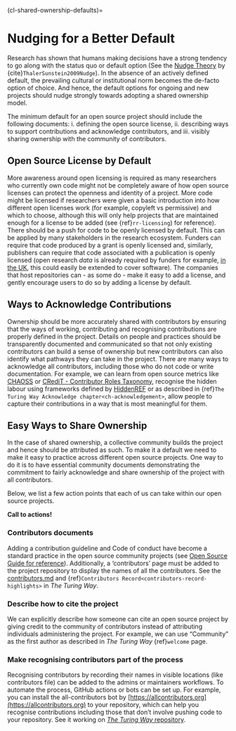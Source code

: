 (cl-shared-ownership-defaults)=
# Nudging for a Better Default

Research has shown that humans making decisions have a strong tendency to go along with the status quo or default option (See the [Nudge Theory](https://www.imperial.ac.uk/nudgeomics/about/what-is-nudge-theory/) by {cite}`ThalerSunstein2009Nudge`).
In the absence of an actively defined default, the prevailing cultural or institutional norm becomes the de-facto option of choice.
And hence, the default options for ongoing and new projects should nudge strongly towards adopting a shared ownership model.

The minimum default for an open source project should include the following documents:
i. defining the open source license,
ii. describing ways to support contributions and acknowledge contributors, and
iii. visibly sharing ownership with the community of contributors.

## Open Source License by Default

More awareness around open licensing is required as many researchers who currently own code might not be completely aware of how open source licenses can protect the openness and identity of a project.
More code might be licensed if researchers were given a basic introduction into how different open licenses work (for example, copyleft vs permissive) and which to choose, although this will only help projects that are maintained enough for a license to be added (see {ref}`rr-licensing`) for reference).
There should be a push for code to be openly licensed by default.
This can be applied by many stakeholders in the research ecosystem. Funders can require that code produced by a grant is openly licensed and, similarly, publishers can require that code associated with a publication is openly licensed (open research _data_ is already required by funders for example, [in the UK](https://www.ukri.org/about-us/policies-standards-and-data/good-research-resource-hub/open-research/), this could easily be extended to cover software).
The companies that host repositories can - as some do - make it easy to add a license, and gently encourage users to do so by adding a license by default.

## Ways to Acknowledge Contributions

Ownership should be more accurately shared with contributors by ensuring that the ways of working, contributing and recognising contributions are properly defined in the project.
Details on people and practices should be transparently documented and communicated so that not only existing contributors can build a sense of ownership but new contributors can also identify what pathways they can take in the project.
There are many ways to acknowledge all contributors, including those who do not code or write documentation.
For example, we can learn from open source metrics like [CHAOSS](https://chaoss.community/) or [CRediT - Contributor Roles Taxonomy](https://casrai.org/credit/), recognise the hidden labour using frameworks defined by [HiddenREF](https://hidden-ref.org/) or as described in {ref}`The Turing Way Acknowledge chapter<ch-acknowledgement>`, allow people to capture their contributions in a way that is most meaningful for them.

## Easy Ways to Share Ownership

In the case of shared ownership, a collective community builds the project and hence should be attributed as such.
To make it a default we need to make it easy to practice across different open source projects.
One way to do it is to have essential community documents demonstrating the commitment to fairly acknowledge and share ownership of the project with all contributors.

Below, we list a few action points that each of us can take within our open source projects.

**Call to actions!**

### Contributors documents

Adding a contribution guideline and Code of conduct have become a standard practice in the open source community projects (see [Open Source Guide for reference](https://opensource.guide/building-community/)).
Additionally, a ‘contributors’ page must be added to the project repository to display the names of all the contributors.
See the [contributors.md](https://github.com/alan-turing-institute/the-turing-way/blob/master/contributors.md) and {ref}`Contributors Record<contributors-record-highlights>` in _The Turing Way_.

### Describe how to cite the project

We can explicitly describe how someone can cite an open source project by giving credit to the community of contributors instead of attributing individuals administering the project.
For example, we can use “Community” as the first author as described in _The Turing Way_ {ref}`welcome` page.

### Make recognising contributors part of the process

Recognising contributors by recording their names in visible locations (like contributors file) can be added to the admins or maintainers workflows.
To automate the process, GitHub actions or bots can be set up.
For example, you can install the all-contributors bot by [https://allcontributors.org](https://allcontributors.org) to your repository, which can help you recognise contributions including those that don’t involve pushing code to your repository.
See it working on [_The Turing Way_ repository](https://github.com/alan-turing-institute/the-turing-way#contributors).
